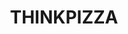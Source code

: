 ---
title: "THINKPIZZA"
description: "THINKPIZZA"
layout: shop
keywords:
  - 美食競賽
  - 台灣美食
  - 美食精選
datePublished: "2025-06-30"
dateModified: "2025-07-03"
city: "台南市"
district: "中西區"
address: "台南市中西區西和路289號"
phone: "063589850"
geo: "23.003311623866953, 120.19281617437447"
google_map: "https://maps.app.goo.gl/Vo4B4UvvrWBz3qkU9"
footinder: "https://footinder.com.tw/%E5%8F%B0%E5%8D%97%E5%B8%82%E4%B8%AD%E8%A5%BF%E5%8D%80/1943/"
official: "https://www.facebook.com/THINKPIZZANYC/"
award:
  - name: "500盤"
    year: "2024"
    entries:
      - dishes:
          - "美式臘腸"

---